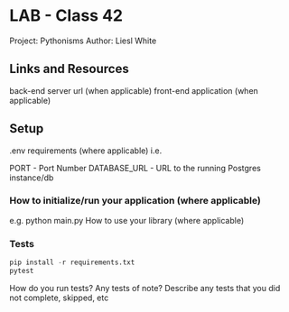 # LAB - Class 42  

Project: Pythonisms
Author: Liesl White

## Links and Resources
back-end server url (when applicable)
front-end application (when applicable)

## Setup
.env requirements (where applicable)
i.e.

PORT - Port Number
DATABASE_URL - URL to the running Postgres instance/db

### How to initialize/run your application (where applicable)
e.g. python main.py
How to use your library (where applicable)

### Tests

```python
pip install -r requirements.txt
pytest

```
How do you run tests?
Any tests of note?
Describe any tests that you did not complete, skipped, etc